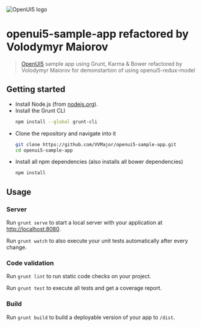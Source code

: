 ![OpenUI5 logo](http://openui5.org/images/OpenUI5_new_big_side.png)

# openui5-sample-app refactored by Volodymyr Maiorov
> [OpenUI5](https://github.com/SAP/openui5) sample app using Grunt, Karma & Bower refactored by Volodymyr Maiorov for demonstartion of using openui5-redux-model

## Getting started
* Install Node.js (from [nodejs.org](http://nodejs.org/)).
* Install the Grunt CLI
    ```sh
    npm install --global grunt-cli
    ```
* Clone the repository and navigate into it
    ```sh
    git clone https://github.com/VVMajor/openui5-sample-app.git
    cd openui5-sample-app
    ```
* Install all npm dependencies (also installs all bower dependencies)
    ```sh
    npm install
    ```

## Usage
### Server
Run `grunt serve` to start a local server with your application at [http://localhost:8080](http://localhost:8080).

Run `grunt watch` to also execute your unit tests automatically after every change.

### Code validation
Run `grunt lint` to run static code checks on your project.

Run `grunt test` to execute all tests and get a coverage report.

### Build
Run `grunt build` to build a deployable version of your app to `/dist`.
